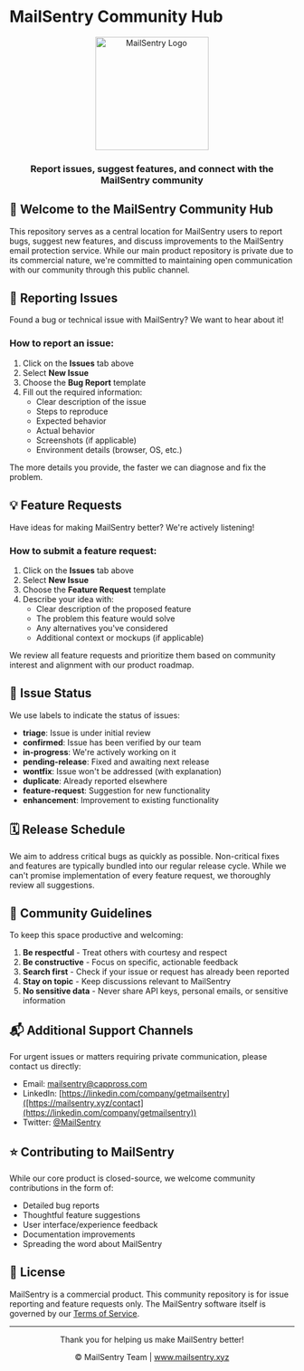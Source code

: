 # MailSentry Community Hub

<div align="center">
  <img src="https://i.imgur.com/PLACEHOLDER.png" alt="MailSentry Logo" width="200">
  <h3>Report issues, suggest features, and connect with the MailSentry community</h3>
</div>

## 👋 Welcome to the MailSentry Community Hub

This repository serves as a central location for MailSentry users to report bugs, suggest new features, and discuss improvements to the MailSentry email protection service. While our main product repository is private due to its commercial nature, we're committed to maintaining open communication with our community through this public channel.

## 🐛 Reporting Issues

Found a bug or technical issue with MailSentry? We want to hear about it!

### How to report an issue:

1. Click on the **Issues** tab above
2. Select **New Issue**
3. Choose the **Bug Report** template
4. Fill out the required information:
   - Clear description of the issue
   - Steps to reproduce
   - Expected behavior
   - Actual behavior
   - Screenshots (if applicable)
   - Environment details (browser, OS, etc.)

The more details you provide, the faster we can diagnose and fix the problem.

## 💡 Feature Requests

Have ideas for making MailSentry better? We're actively listening!

### How to submit a feature request:

1. Click on the **Issues** tab above
2. Select **New Issue**
3. Choose the **Feature Request** template
4. Describe your idea with:
   - Clear description of the proposed feature
   - The problem this feature would solve
   - Any alternatives you've considered
   - Additional context or mockups (if applicable)

We review all feature requests and prioritize them based on community interest and alignment with our product roadmap.

## 🔄 Issue Status

We use labels to indicate the status of issues:

- **triage**: Issue is under initial review
- **confirmed**: Issue has been verified by our team
- **in-progress**: We're actively working on it
- **pending-release**: Fixed and awaiting next release
- **wontfix**: Issue won't be addressed (with explanation)
- **duplicate**: Already reported elsewhere
- **feature-request**: Suggestion for new functionality
- **enhancement**: Improvement to existing functionality

## 🗓️ Release Schedule

We aim to address critical bugs as quickly as possible. Non-critical fixes and features are typically bundled into our regular release cycle. While we can't promise implementation of every feature request, we thoroughly review all suggestions.

## 🤝 Community Guidelines

To keep this space productive and welcoming:

1. **Be respectful** - Treat others with courtesy and respect
2. **Be constructive** - Focus on specific, actionable feedback
3. **Search first** - Check if your issue or request has already been reported
4. **Stay on topic** - Keep discussions relevant to MailSentry
5. **No sensitive data** - Never share API keys, personal emails, or sensitive information

## 📬 Additional Support Channels

For urgent issues or matters requiring private communication, please contact us directly:

- Email: mailsentry@cappross.com
- LinkedIn: [https://linkedin.com/company/getmailsentry]([https://mailsentry.xyz/contact](https://linkedin.com/company/getmailsentry))
- Twitter: [@MailSentry](https://x.com/h4temsoliman)
## ⭐ Contributing to MailSentry

While our core product is closed-source, we welcome community contributions in the form of:

- Detailed bug reports
- Thoughtful feature suggestions
- User interface/experience feedback
- Documentation improvements
- Spreading the word about MailSentry

## 📝 License

MailSentry is a commercial product. This community repository is for issue reporting and feature requests only. The MailSentry software itself is governed by our [Terms of Service](https://mailsentry.xyz/terms0f-service).

---

<div align="center">
  <p>Thank you for helping us make MailSentry better!</p>
  <p>© MailSentry Team | <a href="https://mailsentry.xyz">www.mailsentry.xyz</a></p>
</div>
